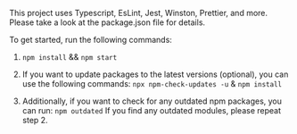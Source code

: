 This project uses Typescript, EsLint, Jest, Winston, Prettier, and more. Please take a look at the package.json file for details.

To get started, run the following commands:

1. `npm install` && `npm start`


2. If you want to update packages to the latest versions (optional), you can use the following commands:
`npx npm-check-updates -u` & `npm install`

3. Additionally, if you want to check for any outdated npm packages, you can run: `npm outdated` If you find any outdated modules, please repeat step 2.
